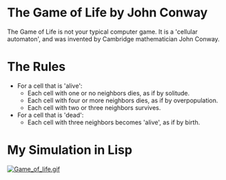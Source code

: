 The Game of Life by John Conway
======

The Game of Life is not your typical computer game.
It is a 'cellular automaton', and was invented by Cambridge mathematician John Conway.


The Rules
======

* For a cell that is 'alive':
  * Each cell with one or no neighbors dies, as if by solitude.
  * Each cell with four or more neighbors dies, as if by overpopulation.
  * Each cell with two or three neighbors survives.
* For a cell that is 'dead':
  * Each cell with three neighbors becomes 'alive', as if by birth.
  
My Simulation in Lisp
======

[![Game_of_life.gif](https://s18.postimg.org/kekedjmfd/Game_of_life.gif)](https://postimg.org/image/xvhcwewqt/)
